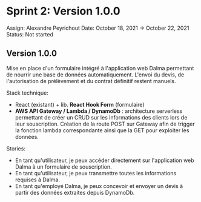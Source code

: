 # Sprint 2: Version 1.0.0

Assign: Alexandre Peyrichout
Date: October 18, 2021 → October 22, 2021
Status: Not started

## Version 1.0.0

Mise en place d'un formulaire intégré à l'application web Dalma permettant de nourrir une base de données automatiquement.
L'envoi du devis, de l'autorisation de prélèvement et du contrat définitif restent manuels.

Stack technique:

- React (existant) + lib. **React Hook Form** (formulaire)
- **AWS API Gateway / Lambda / DynamoDb** : architecture serverless permettant de créer un CRUD sur les informations des clients lors de leur souscription. Création de la route POST sur Gateway afin de trigger la fonction lambda correspondante ainsi que la GET pour exploiter les données.

Stories:

- En tant qu'utilisateur, je peux accéder directement sur l'application web Dalma à un formulaire de souscription.
- En tant qu'utilisateur, je peux transmettre toutes les informations requises à Dalma.
- En tant qu'employé Dalma, je peux concevoir et envoyer un devis à partir des données extraites depuis DynamoDb.